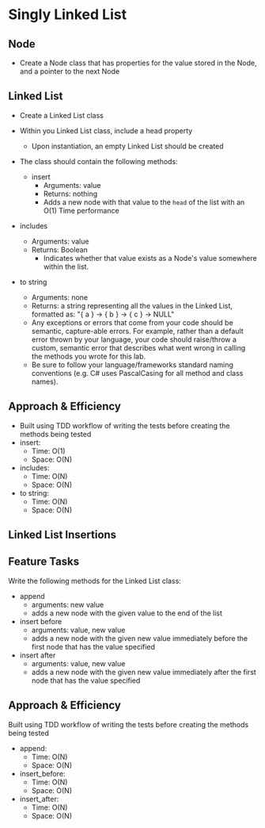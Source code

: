 # Singly Linked List

## Node

- Create a Node class that has properties for the value stored in the Node, and a pointer to the next Node

## Linked List

- Create a Linked List class
- Within you Linked List class, include a head property
  - Upon instantiation, an empty Linked List should be created
- The class should contain the following methods:
  - insert
    - Arguments: value
    - Returns: nothing
    - Adds a new node with that value to the `head` of the list with an O(1) Time performance

- includes
  - Arguments: value
  - Returns: Boolean
    - Indicates whether that value exists as a Node's value somewhere within the list.
- to string
  - Arguments: none
  - Returns: a string representing all the values in the Linked List, formatted as:
"{ a } -> { b } -> { c } -> NULL"
  - Any exceptions or errors that come from your code should be semantic, capture-able errors. For example, rather than a default error thrown by your language, your code should raise/throw a custom, semantic error that describes what went wrong in calling the methods you wrote for this lab.
  - Be sure to follow your language/frameworks standard naming conventions (e.g. C# uses PascalCasing for all method and class names).

## Approach & Efficiency

- Built using TDD workflow of writing the tests before creating the methods being tested
- insert:
  - Time: O(1)
  - Space: O(N)
- includes:
  - Time: O(N)
  - Space: O(N)
- to string:
  - Time: O(N)
  - Space: O(N)
  
## Linked List Insertions

## Feature Tasks
Write the following methods for the Linked List class:

- append
  - arguments: new value
  - adds a new node with the given value to the end of the list
- insert before
  - arguments: value, new value
  - adds a new node with the given new value immediately before the first node that has the value specified
- insert after
  - arguments: value, new value
  - adds a new node with the given new value immediately after the first node that has the value specified

## Approach & Efficiency
Built using TDD workflow of writing the tests before creating the methods being tested
  - append:
    - Time: O(N)
    - Space: O(N)
  - insert_before:
    - Time: O(N)
    - Space: O(N)
  - insert_after:
    - Time: O(N)
    - Space: O(N)
